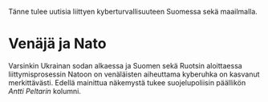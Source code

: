 
Tänne tulee uutisia liittyen kyberturvallisuuteen Suomessa sekä maailmalla.

# Venäjä ja Nato
Varsinkin Ukrainan sodan alkaessa ja Suomen sekä Ruotsin aloittaessa liittymisprosessin Natoon on venäläisten aiheuttama
kyberuhka on kasvanut merkittävästi. Edellä mainittua näkemystä tukee suojelupoliisin päällikön *Antti Peltarin* kolumni.


